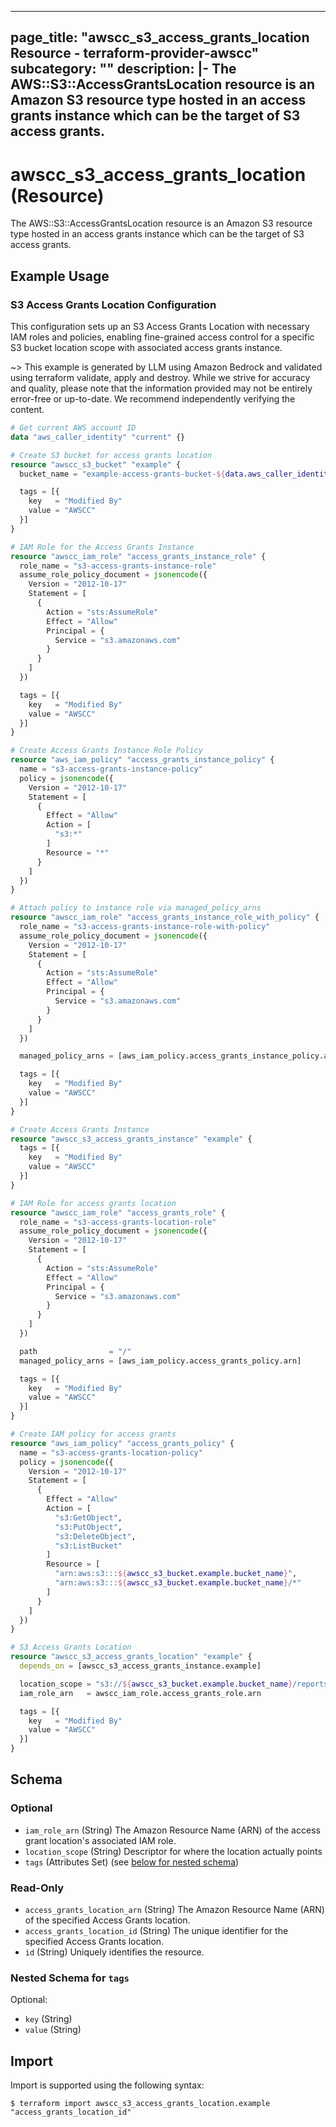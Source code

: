 
---
page_title: "awscc_s3_access_grants_location Resource - terraform-provider-awscc"
subcategory: ""
description: |-
  The AWS::S3::AccessGrantsLocation resource is an Amazon S3 resource type hosted in an access grants instance which can be the target of S3 access grants.
---

# awscc_s3_access_grants_location (Resource)

The AWS::S3::AccessGrantsLocation resource is an Amazon S3 resource type hosted in an access grants instance which can be the target of S3 access grants.

## Example Usage

### S3 Access Grants Location Configuration

This configuration sets up an S3 Access Grants Location with necessary IAM roles and policies, enabling fine-grained access control for a specific S3 bucket location scope with associated access grants instance.

~> This example is generated by LLM using Amazon Bedrock and validated using terraform validate, apply and destroy. While we strive for accuracy and quality, please note that the information provided may not be entirely error-free or up-to-date. We recommend independently verifying the content.

```terraform
# Get current AWS account ID
data "aws_caller_identity" "current" {}

# Create S3 bucket for access grants location
resource "awscc_s3_bucket" "example" {
  bucket_name = "example-access-grants-bucket-${data.aws_caller_identity.current.account_id}"

  tags = [{
    key   = "Modified By"
    value = "AWSCC"
  }]
}

# IAM Role for the Access Grants Instance
resource "awscc_iam_role" "access_grants_instance_role" {
  role_name = "s3-access-grants-instance-role"
  assume_role_policy_document = jsonencode({
    Version = "2012-10-17"
    Statement = [
      {
        Action = "sts:AssumeRole"
        Effect = "Allow"
        Principal = {
          Service = "s3.amazonaws.com"
        }
      }
    ]
  })

  tags = [{
    key   = "Modified By"
    value = "AWSCC"
  }]
}

# Create Access Grants Instance Role Policy
resource "aws_iam_policy" "access_grants_instance_policy" {
  name = "s3-access-grants-instance-policy"
  policy = jsonencode({
    Version = "2012-10-17"
    Statement = [
      {
        Effect = "Allow"
        Action = [
          "s3:*"
        ]
        Resource = "*"
      }
    ]
  })
}

# Attach policy to instance role via managed_policy_arns
resource "awscc_iam_role" "access_grants_instance_role_with_policy" {
  role_name = "s3-access-grants-instance-role-with-policy"
  assume_role_policy_document = jsonencode({
    Version = "2012-10-17"
    Statement = [
      {
        Action = "sts:AssumeRole"
        Effect = "Allow"
        Principal = {
          Service = "s3.amazonaws.com"
        }
      }
    ]
  })

  managed_policy_arns = [aws_iam_policy.access_grants_instance_policy.arn]

  tags = [{
    key   = "Modified By"
    value = "AWSCC"
  }]
}

# Create Access Grants Instance
resource "awscc_s3_access_grants_instance" "example" {
  tags = [{
    key   = "Modified By"
    value = "AWSCC"
  }]
}

# IAM Role for access grants location
resource "awscc_iam_role" "access_grants_role" {
  role_name = "s3-access-grants-location-role"
  assume_role_policy_document = jsonencode({
    Version = "2012-10-17"
    Statement = [
      {
        Action = "sts:AssumeRole"
        Effect = "Allow"
        Principal = {
          Service = "s3.amazonaws.com"
        }
      }
    ]
  })

  path                = "/"
  managed_policy_arns = [aws_iam_policy.access_grants_policy.arn]

  tags = [{
    key   = "Modified By"
    value = "AWSCC"
  }]
}

# Create IAM policy for access grants
resource "aws_iam_policy" "access_grants_policy" {
  name = "s3-access-grants-location-policy"
  policy = jsonencode({
    Version = "2012-10-17"
    Statement = [
      {
        Effect = "Allow"
        Action = [
          "s3:GetObject",
          "s3:PutObject",
          "s3:DeleteObject",
          "s3:ListBucket"
        ]
        Resource = [
          "arn:aws:s3:::${awscc_s3_bucket.example.bucket_name}",
          "arn:aws:s3:::${awscc_s3_bucket.example.bucket_name}/*"
        ]
      }
    ]
  })
}

# S3 Access Grants Location
resource "awscc_s3_access_grants_location" "example" {
  depends_on = [awscc_s3_access_grants_instance.example]

  location_scope = "s3://${awscc_s3_bucket.example.bucket_name}/reports/"
  iam_role_arn   = awscc_iam_role.access_grants_role.arn

  tags = [{
    key   = "Modified By"
    value = "AWSCC"
  }]
}
```

<!-- schema generated by tfplugindocs -->
## Schema

### Optional

- `iam_role_arn` (String) The Amazon Resource Name (ARN) of the access grant location's associated IAM role.
- `location_scope` (String) Descriptor for where the location actually points
- `tags` (Attributes Set) (see [below for nested schema](#nestedatt--tags))

### Read-Only

- `access_grants_location_arn` (String) The Amazon Resource Name (ARN) of the specified Access Grants location.
- `access_grants_location_id` (String) The unique identifier for the specified Access Grants location.
- `id` (String) Uniquely identifies the resource.

<a id="nestedatt--tags"></a>
### Nested Schema for `tags`

Optional:

- `key` (String)
- `value` (String)

## Import

Import is supported using the following syntax:

```shell
$ terraform import awscc_s3_access_grants_location.example "access_grants_location_id"
```
